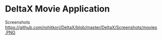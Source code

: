 # DeltaX Movie Application

Screenshots
https://github.com/rohitkori/DeltaX/blob/master/DeltaX/Screenshots/movies.PNG
